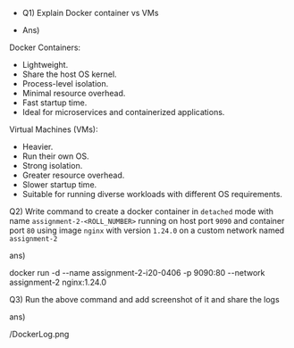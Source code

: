 - Q1)  Explain Docker container vs VMs

- Ans)  

Docker Containers:
- Lightweight.
- Share the host OS kernel.
- Process-level isolation.
- Minimal resource overhead.
- Fast startup time.
- Ideal for microservices and containerized applications.

Virtual Machines (VMs):
- Heavier.
- Run their own OS.
- Strong isolation.
- Greater resource overhead.
- Slower startup time.
- Suitable for running diverse workloads with different OS requirements.


Q2) Write command to create a docker container in `detached` mode with name `assignment-2-<ROLL_NUMBER>` running on host port `9090` and container port `80` using image `nginx` with version `1.24.0` on a custom network named `assignment-2`

ans) 

docker run -d --name assignment-2-i20-0406 -p 9090:80 --network assignment-2 nginx:1.24.0


Q3) Run the above command and add screenshot of it and share the logs


ans) 


/DockerLog.png
